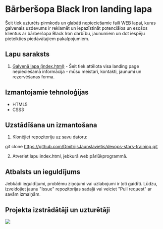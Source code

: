 # Bārberšopa Black Iron landing lapa

Šeit tiek uzturēts pirmkods un glabāti nepieciešamie faili WEB lapai, kuras galvenais uzdevums ir reklamēt un iepazīstināt potenciālos un esošos klientus ar bārberšopa Black Iron darbību, jaunumiem un dot iespēju pieteikties piedāvātajiem pakalpojumiem.

## Lapu saraksts

1. [Galvenā lapa (index.html)](index.html) - Šeit tiek attēlota visa landing page nepieciešamā informācija - mūsu meistari, kontakti, jaunumi un rezervēšanas forma.

## Izmantojamie tehnoloģijas

- HTML5
- CSS3

## Uzstādīšana un izmantošana

1. Klonējiet repozitoriju uz savu datoru:

git clone https://github.com/DmitrijsJaunslavietis/devops-stars-training.git

2. Atveriet lapu index.html, jebkurā web pārlūkprogrammā.

## Atbalsts un ieguldījums

Jebkādi ieguldījumi, problēmu ziņojumi vai uzlabojumi ir ļoti gaidīti. Lūdzu, izveidojiet jaunu "Issue" repozitorijas sadaļā vai veiciet "Pull request" ar savām izmaiņām.

## Projekta izstrādātāji un uzturētāji

<a href="https://github.com/DmitrijsJaunslavietis/devops-stars-training/graphs/contributors">
  <img src="https://contrib.rocks/image?repo=DmitrijsJaunslavietis/devops-stars-training" />
</a>

